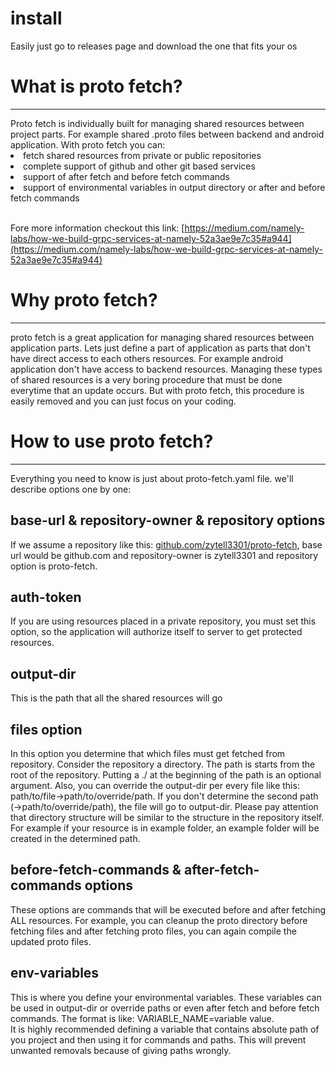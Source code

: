 # install

Easily just go to releases page and download the one that fits your os

# What is proto fetch?

<hr/>
Proto fetch is individually built for managing shared resources between project parts. For example shared .proto files
between backend and android application. With proto fetch you can:
<li>fetch shared resources from private or public repositories</li>
<li>complete support of github and other git based services</li>
<li>support of after fetch and before fetch commands</li>
<li>support of environmental variables in output directory or after and before fetch commands</li>
<br />

Fore more information checkout this link: [https://medium.com/namely-labs/how-we-build-grpc-services-at-namely-52a3ae9e7c35#a944](https://medium.com/namely-labs/how-we-build-grpc-services-at-namely-52a3ae9e7c35#a944)

# Why proto fetch?

<hr/>
proto fetch is a great application for managing shared resources between application parts.
Lets just define a part of application as parts that don't have direct access to each others resources.
For example android application don't have access to backend resources. Managing
these types of shared resources is a very boring procedure that must be done 
everytime that an update occurs. But with proto fetch, this procedure is easily removed and you can
just focus on your coding.

# How to use proto fetch?

<hr />
Everything you need to know is just about proto-fetch.yaml file. we'll describe options one by one:

## base-url & repository-owner & repository options

If we assume a repository like this: [github.com/zytell3301/proto-fetch](https://github.com/zytell3301/proto-fetch),
base url would be github.com and repository-owner is zytell3301 and repository option is proto-fetch.

## auth-token

If you are using resources placed in a private repository, you must set this option, so the application will authorize
itself to server to get protected resources.

## output-dir

This is the path that all the shared resources will go

## files option

In this option you determine that which files must get fetched from repository. Consider the repository a directory. The
path is starts from the root of the repository. Putting a ./ at the beginning of the path is an optional argument. Also,
you can override the output-dir per every file like this: path/to/file->path/to/override/path. If you don't determine
the second path (->path/to/override/path), the file will go to output-dir. Please pay attention that directory structure
will be similar to the structure in the repository itself. For example if your resource is in example folder, an example
folder will be created in the determined path.


## before-fetch-commands & after-fetch-commands options
These options are commands that will be executed before and after fetching ALL resources.
For example, you can cleanup the proto directory before fetching files and after fetching proto
files, you can again compile the updated proto files.

## env-variables

This is where you define your environmental variables. These variables can be
used in output-dir or override paths or even after fetch and before fetch commands.
The format is like: VARIABLE_NAME=variable value. <br />
It is highly recommended defining a variable that contains absolute path of you project
and then using it for commands and paths. This will prevent unwanted removals because of
giving paths wrongly.